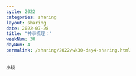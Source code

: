 ```yaml
---
cycle: 2022
categories: sharing
layout: sharing
date: 2022-07-28
title: "神學梳理："
weekNum: 30
dayNum: 4
permalink: /sharing/2022/wk30-day4-sharing.html
---
```


[](https://eccseattle.github.io/media/sharing/2022/wk030/2022-07-28-bin.m4a)

`小錢`
